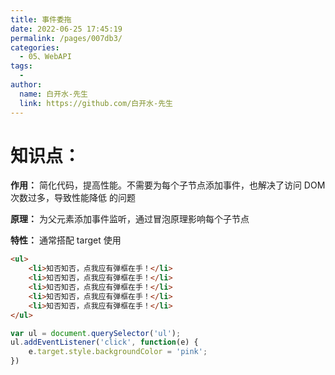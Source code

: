 ```yaml
---
title: 事件委拖
date: 2022-06-25 17:45:19
permalink: /pages/007db3/
categories:
  - 05、WebAPI
tags:
  - 
author: 
  name: 白开水-先生
  link: https://github.com/白开水-先生
---
```

# 知识点：

**作用：** 简化代码，提高性能。不需要为每个子节点添加事件，也解决了访问 DOM 次数过多，导致性能降低 的问题

**原理：** 为父元素添加事件监听，通过冒泡原理影响每个子节点

**特性：** 通常搭配 target 使用

```html
<ul>
    <li>知否知否，点我应有弹框在手！</li>
    <li>知否知否，点我应有弹框在手！</li>
    <li>知否知否，点我应有弹框在手！</li>
    <li>知否知否，点我应有弹框在手！</li>
    <li>知否知否，点我应有弹框在手！</li>
</ul>
```
```js
var ul = document.querySelector('ul');
ul.addEventListener('click', function(e) {
    e.target.style.backgroundColor = 'pink';
})
```